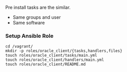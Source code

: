 
Pre install tasks are the similar.
- Same groups and user
- Same software

### Setup Ansible Role

    cd /vagrant/
    mkdir -p roles/oracle_client/{tasks,handlers,files}
    touch roles/oracle_client/tasks/main.yml
    touch roles/oracle_client/handlers/main.yml
    touch roles/oracle_client/README.md
